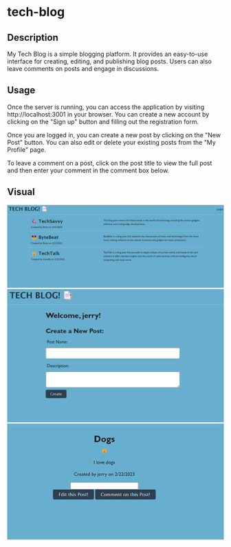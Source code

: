 # tech-blog
 ## Description
   My Tech Blog is a simple blogging platform. It provides an easy-to-use interface for creating, editing, and publishing blog posts. Users can also leave comments on posts and engage in discussions.

  ## Usage
Once the server is running, you can access the application by visiting http://localhost:3001 in your browser. You can create a new account by clicking on the "Sign up" button and filling out the registration form.

Once you are logged in, you can create a new post by clicking on the "New Post" button. You can also edit or delete your existing posts from the "My Profile" page.

To leave a comment on a post, click on the post title to view the full post and then enter your comment in the comment box below.

  ## Visual
![](./public/images/14.png)
![](./public/images/15.png)
![](./public/images/16.png)